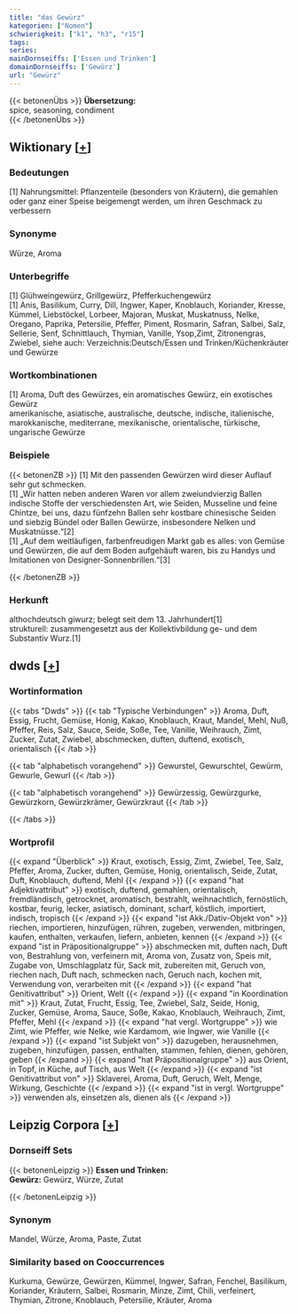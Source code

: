 ```yaml
---
title: "das Gewürz"
kategorien: ["Nomen"]
schwierigkeit: ["k1", "h3", "r15"]
tags:
series:
mainDornseiffs: ['Essen und Trinken']
domainDornseiffs: ['Gewürz']
url: "Gewürz"
---
```


{{< betonenÜbs >}}
**Übersetzung:**  
spice, seasoning, condiment  
{{< /betonenÜbs >}}

## Wiktionary [[+](https://de.wiktionary.org/wiki/Gewürz)]

### Bedeutungen
[1] Nahrungsmittel: Pflanzenteile (besonders von Kräutern), die gemahlen oder ganz einer Speise beigemengt werden, um ihren Geschmack zu verbessern  

### Synonyme
Würze, Aroma  

### Unterbegriffe
[1] Glühweingewürz, Grillgewürz, Pfefferkuchengewürz  
[1] Anis, Basilikum, Curry, Dill, Ingwer, Kaper, Knoblauch, Koriander, Kresse, Kümmel, Liebstöckel, Lorbeer, Majoran, Muskat, Muskatnuss, Nelke, Oregano, Paprika, Petersilie, Pfeffer, Piment, Rosmarin, Safran, Salbei, Salz, Sellerie, Senf, Schnittlauch, Thymian, Vanille, Ysop,Zimt, Zitronengras, Zwiebel, siehe auch: Verzeichnis:Deutsch/Essen und Trinken/Küchenkräuter und Gewürze  

### Wortkombinationen
[1] Aroma, Duft des Gewürzes, ein aromatisches Gewürz, ein exotisches Gewürz  
amerikanische, asiatische, australische, deutsche, indische, italienische, marokkanische, mediterrane, mexikanische, orientalische, türkische, ungarische Gewürze  

### Beispiele
{{< betonenZB >}}
[1] Mit den passenden Gewürzen wird dieser Auflauf sehr gut schmecken.  
[1] „Wir hatten neben anderen Waren vor allem zweiundvierzig Ballen indische Stoffe der verschiedensten Art, wie Seiden, Musseline und feine Chintze, bei uns, dazu fünfzehn Ballen sehr kostbare chinesische Seiden und siebzig Bündel oder Ballen Gewürze, insbesondere Nelken und Muskatnüsse.“[2]  
[1] „Auf dem weitläufigen, farbenfreudigen Markt gab es alles: von Gemüse und Gewürzen, die auf dem Boden aufgehäuft waren, bis zu Handys und Imitationen von Designer-Sonnenbrillen.“[3]  

{{< /betonenZB >}}
### Herkunft
althochdeutsch giwurz; belegt seit dem 13. Jahrhundert[1]  
strukturell: zusammengesetzt aus der Kollektivbildung ge- und dem Substantiv Wurz.[1]  



## dwds [[+](https://www.dwds.de/wb/Gewürz)]

### Wortinformation
{{< tabs "Dwds" >}}
{{< tab "Typische Verbindungen" >}}
Aroma, Duft, Essig, Frucht, Gemüse, Honig, Kakao, Knoblauch, Kraut, Mandel, Mehl, Nuß, Pfeffer, Reis, Salz, Sauce, Seide, Soße, Tee, Vanille, Weihrauch, Zimt, Zucker, Zutat, Zwiebel, abschmecken, duften, duftend, exotisch, orientalisch
{{< /tab >}}

{{< tab "alphabetisch vorangehend" >}}
Gewurstel, Gewurschtel, Gewürm, Gewurle, Gewurl
{{< /tab >}}

{{< tab "alphabetisch vorangehend" >}}
Gewürzessig, Gewürzgurke, Gewürzkorn, Gewürzkrämer, Gewürzkraut
{{< /tab >}}

{{< /tabs >}}

### Wortprofil
{{< expand "Überblick" >}} Kraut, exotisch, Essig, Zimt, Zwiebel, Tee, Salz, Pfeffer, Aroma, Zucker, duften, Gemüse, Honig, orientalisch, Seide, Zutat, Duft, Knoblauch, duftend, Mehl {{< /expand >}}
{{< expand "hat Adjektivattribut" >}} exotisch, duftend, gemahlen, orientalisch, fremdländisch, getrocknet, aromatisch, bestrahlt, weihnachtlich, fernöstlich, kostbar, feurig, lecker, asiatisch, dominant, scharf, köstlich, importiert, indisch, tropisch {{< /expand >}}
{{< expand "ist Akk./Dativ-Objekt von" >}} riechen, importieren, hinzufügen, rühren, zugeben, verwenden, mitbringen, kaufen, enthalten, verkaufen, liefern, anbieten, kennen {{< /expand >}}
{{< expand "ist in Präpositionalgruppe" >}} abschmecken mit, duften nach, Duft von, Bestrahlung von, verfeinern mit, Aroma von, Zusatz von, Speis mit, Zugabe von, Umschlagplatz für, Sack mit, zubereiten mit, Geruch von, riechen nach, Duft nach, schmecken nach, Geruch nach, kochen mit, Verwendung von, verarbeiten mit {{< /expand >}}
{{< expand "hat Genitivattribut" >}} Orient, Welt {{< /expand >}}
{{< expand "in Koordination mit" >}} Kraut, Zutat, Frucht, Essig, Tee, Zwiebel, Salz, Seide, Honig, Zucker, Gemüse, Aroma, Sauce, Soße, Kakao, Knoblauch, Weihrauch, Zimt, Pfeffer, Mehl {{< /expand >}}
{{< expand "hat vergl. Wortgruppe" >}} wie Zimt, wie Pfeffer, wie Nelke, wie Kardamom, wie Ingwer, wie Vanille {{< /expand >}}
{{< expand "ist Subjekt von" >}} dazugeben, herausnehmen, zugeben, hinzufügen, passen, enthalten, stammen, fehlen, dienen, gehören, geben {{< /expand >}}
{{< expand "hat Präpositionalgruppe" >}} aus Orient, in Topf, in Küche, auf Tisch, aus Welt {{< /expand >}}
{{< expand "ist Genitivattribut von" >}} Sklaverei, Aroma, Duft, Geruch, Welt, Menge, Wirkung, Geschichte {{< /expand >}}
{{< expand "ist in vergl. Wortgruppe" >}} verwenden als, einsetzen als, dienen als {{< /expand >}}

## Leipzig Corpora [[+](https://corpora.uni-leipzig.de/en/res?word=Gewürz&corpusId=deu_newscrawl-public_2018)]

### Dornseiff Sets
{{< betonenLeipzig >}}
**Essen und Trinken:**  
**Gewürz:** Gewürz, Würze, Zutat  

{{< /betonenLeipzig >}}

### Synonym
Mandel, Würze, Aroma, Paste, Zutat


### Similarity based on Cooccurrences
Kurkuma, Gewürze, Gewürzen, Kümmel, Ingwer, Safran, Fenchel, Basilikum, Koriander, Kräutern, Salbei, Rosmarin, Minze, Zimt, Chili, verfeinert, Thymian, Zitrone, Knoblauch, Petersilie, Kräuter, Aroma

